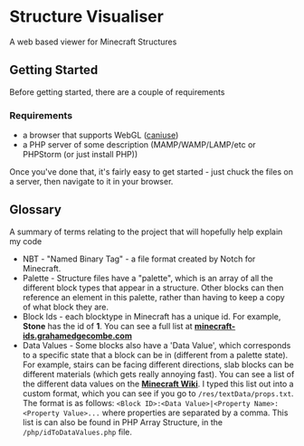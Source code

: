 # Structure Visualiser
A web based viewer for Minecraft Structures

## Getting Started
Before getting started, there are a couple of requirements
### Requirements
* a browser that supports WebGL ([caniuse](http://caniuse.com/#search=webGL))
* a PHP server of some description (MAMP/WAMP/LAMP/etc or PHPStorm (or just install PHP))

 Once you've done that, it's fairly easy to get started - just chuck the files on a server, then navigate to it in your browser. 

## Glossary
A summary of terms relating to the project that will hopefully help explain my code

* NBT - "Named Binary Tag" - a file format created by Notch for Minecraft. 
* Palette - Structure files have a "palette", which is an array of all the different block types that appear in a structure. Other blocks can then reference an element in this palette, rather than having to keep a copy of what block they are. 
* Block Ids - each blocktype in Minecraft has a unique id. For example, **Stone** has the id of **1**. You can see a full list at **[minecraft-ids.grahamedgecombe.com](http://minecraft-ids.grahamedgecombe.com/ "minecraft-ids.grahamedgecombe.com")**
* Data Values - Some blocks also have a 'Data Value', which corresponds to a specific state that a block can be in (different from a palette state). For example, stairs can be facing different directions, slab blocks can be different materials (which gets really annoying fast). You can see a list of the different data values on the **[Minecraft Wiki](http://minecraft.gamepedia.com/Data_values#Data)**. I typed this list out into a custom format, which you can see if you go to `/res/textData/props.txt`. The format is as follows:
```<Block ID>:<Data Value>|<Property Name>:<Property Value>...```
where properties are separated by a comma. This list is can also be found in PHP Array Structure, in the `/php/idToDataValues.php` file. 


